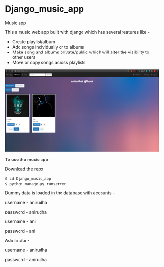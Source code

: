 # Django_music_app
Music app

This a music web app built with django which has several features like - 

* Create playlist/album
* Add songs individually or to albums
* Make song and albums private/public which will alter the visibility to other users
* Move or copy songs across playlists

![alt text](https://github.com/anirudha-bs/Django_music_app/blob/master/index.png?raw=true)

To use the music app -

Download the repo

```sh
$ cd Django_music_app
$ python manage.py runserver
```

Dummy data is loaded in the database with accounts -

username - anirudha

password - anirudha


username - ani

password - ani


Admin site -

username - anirudha

password - anirudha
